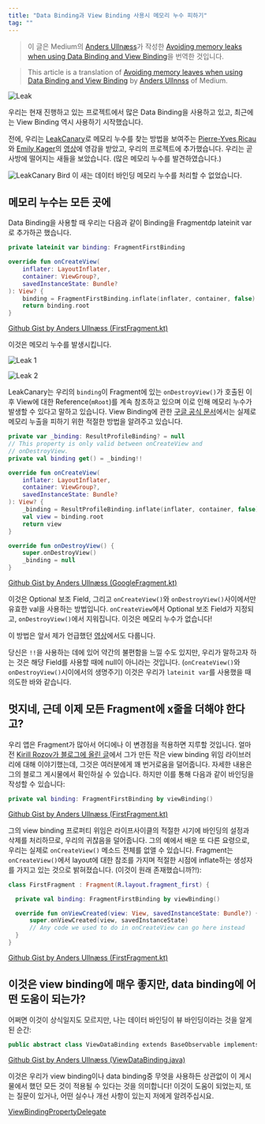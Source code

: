 ```yaml
---
title: "Data Binding과 View Binding 사용시 메모리 누수 피하기"
tag: ""
---
```


> 이 글은 Medium의 [Anders Ullnæss](https://proandroiddev.com/@Zredna)가 작성한 [Avoiding memory leaks when using Data Binding and View Binding](https://proandroiddev.com/avoiding-memory-leaks-when-using-data-binding-and-view-binding-3b91d571c150)을 번역한 것입니다.

> This article is a translation of [Avoiding memory leaves when using Data Binding and View Binding](https://proandroiddev.com/avoiding-memory-leaks-when-using-data-binding-and-view-binding-3b91d571c150) by [Anders Ullnnss](https://proandroiddev.com/@Zredna) of Medium.

![Leak](leak.jpeg)

우리는 현재 진행하고 있는 프로젝트에서 많은 Data Binding을 사용하고 있고, 최근에는 View Binding 역시 사용하기 시작했습니다.

전에, 우리는 [LeakCanary](https://square.github.io/leakcanary)로 메모리 누수를 찾는 방법을 보여주는 [Pierre-Yves Ricau](https://twitter.com/Piwai)와 [Emily Kager](https://twitter.com/EmilyKager)의 [영상](https://www.youtube.com/watch?v=kHHOhPPRytc)에 영감을 받았고, 우리의 프로젝트에 추가했습니다. 우리는 곧 사방에 떨어지는 새들을 보았습니다. (많은 메모리 누수를 발견하였습니다.)

![LeakCanary Bird](bird.png)
이 새는 데이터 바인딩 메모리 누수를 처리할 수 없었습니다.

## 메모리 누수는 모든 곳에

Data Binding을 사용할 때 우리는 다음과 같이 Binding을 Fragmentdp lateinit var로 추가하곤 했습니다.

```kt
private lateinit var binding: FragmentFirstBinding

override fun onCreateView(
    inflater: LayoutInflater,
    container: ViewGroup?,
    savedInstanceState: Bundle?
): View? {
    binding = FragmentFirstBinding.inflate(inflater, container, false)
    return binding.root
}
```
[Github Gist by Anders Ullnæss (FirstFragment.kt)](https://gist.github.com/andersu/99e66199d7ce162415b3daf2fc729901#file-firstfragment-kt)

이것은 메모리 누수를 발생시킵니다.

![Leak 1](leak1.jpeg)

![Leak 2](leak2.jpeg)

LeakCanary는 우리의 `binding`이 Fragment에 있는 `onDestroyView()`가 호출된 이후 View에 대한 Reference(`mRoot`)를 계속 참조하고 있으며 이로 인해 메모리 누수가 발생할 수 있다고 말하고 있습니다.
View Binding에 관한 [구글 공식 문서](https://developer.android.com/topic/libraries/view-binding#fragments)에서는 실제로 메모리 누출을 피하기 위한 적절한 방법을 알려주고 있습니다.

```kt
private var _binding: ResultProfileBinding? = null
// This property is only valid between onCreateView and
// onDestroyView.
private val binding get() = _binding!!

override fun onCreateView(
    inflater: LayoutInflater,
    container: ViewGroup?,
    savedInstanceState: Bundle?
): View? {
    _binding = ResultProfileBinding.inflate(inflater, container, false)
    val view = binding.root
    return view
}

override fun onDestroyView() {
    super.onDestroyView()
    _binding = null
}
```
[Github Gist by Anders Ullnæss (GoogleFragment.kt)](https://gist.github.com/andersu/203f69f2abdb29b6ad7f3447ac2ba31b#file-googlefragment-kt)

이것은 Optional 보조 Field, 그리고 `onCreateView()`와 `onDestroyView()`사이에서만 유효한 val을 사용하는 방법입니다. `onCreateView`에서 Optional 보조 Field가 지정되고, `onDestroyView()`에서 지워집니다. 이것은 메모리 누수가 없습니다!

이 방법은 앞서 제가 언급했던 [영상](https://youtu.be/kHHOhPPRytc?t=1269)에서도 다룹니다.

당신은 `!!`을 사용하는 데에 있어 약간의 불편함을 느낄 수도 있지만, 우리가 말하고자 하는 것은 해당 Field를 사용할 때에 null이 아니라는 것입니다. (`onCreateView()`와 `onDestroyView()`시이에서의 생명주기) 이것은 우리가 `lateinit var`를 사용했을 때 의도한 바와 같습니다.

## 멋지네, 근데 이제 모든 Fragment에 x줄을 더해야 한다고?

우리 앱은 Fragment가 많아서 어디에나 이 변경점을 적용하면 지루할 것입니다. 얼마 전 [Kirill Rozov가 블로그에 올린 글](https://proandroiddev.com/make-android-view-binding-great-with-kotlin-b71dd9c87719)에서 그가 만든 작은 view binding 위임 라이브러리에 대해 이야기했는데, 그것은 여러분에게 꽤 번거로움을 덜어줍니다. 자세한 내용은 그의 블로그 게시물에서 확인하실 수 있습니다. 하지만 이를 통해 다음과 같이 바인딩을 작성할 수 있습니다:

```kt
private val binding: FragmentFirstBinding by viewBinding()
```
[Github Gist by Anders Ullnæss (FirstFragment.kt)](https://gist.github.com/andersu/e2d1d725a66f0b27195e8cc859669cce#file-firstfragment-kt)

그의 view binding 프로퍼티 위임은 라이프사이클의 적절한 시기에 바인딩의 설정과 삭제를 처리하므로, 우리의 귀찮음을 덜어줍니다.
그의 예에서 배운 또 다른 요령으로, 우리는 실제로 `onCreateView()` 메소드 전체를 없앨 수 있습니다. Fragment는 `onCreateView()`에서 layout에 대한 참조를 가지며 적절한 시점에 inflate하는 생성자를 가지고 있는 것으로 밝혀졌습니다. (이것이 원래 존재했습니까?!):

```kt
class FirstFragment : Fragment(R.layout.fragment_first) {

  private val binding: FragmentFirstBinding by viewBinding()

  override fun onViewCreated(view: View, savedInstanceState: Bundle?) {
      super.onViewCreated(view, savedInstanceState)
      // Any code we used to do in onCreateView can go here instead
  }
}
```
[Github Gist by Anders Ullnæss (FirstFragment.kt)](https://gist.github.com/andersu/8d5baef0403145a7476ceaee287672d6#file-firstfragment-kt)

## 이것은 view binding에 매우 좋지만, data binding에 어떤 도움이 되는가?

어쩌면 이것이 상식일지도 모르지만, 나는 데이터 바인딩이 뷰 바인딩이라는 것을 알게 된 순간:

```kt
public abstract class ViewDataBinding extends BaseObservable implements ViewBinding
```
[Github Gist by Anders Ullnæss (ViewDataBinding.java)](https://gist.github.com/andersu/01c9319eea685a397d0a9b6b3c054504#file-viewdatabinding-java)

이것은 우리가 view binding이나 data binding중 무엇을 사용하든 상관없이 이 게시물에서 했던 모든 것이 적용될 수 있다는 것을 의미합니다!
이것이 도움이 되었는지, 또는 질문이 있거나, 어떤 실수나 개선 사항이 있는지 저에게 알려주십시요.

[ViewBindingPropertyDelegate](https://github.com/kirich1409/ViewBindingPropertyDelegate)
